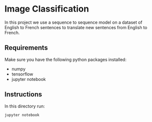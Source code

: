 # Image Classification

In this project we use a sequence to sequence model on a dataset of English to French sentences to translate new sentences from English to French.

## Requirements

Make sure you have the following python packages installed:

* numpy
* tensorflow
* jupyter notebook

## Instructions

In this directory run:

`jupyter notebook`